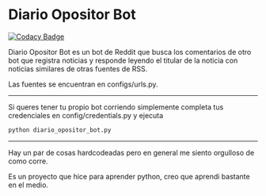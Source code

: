 # Diario Opositor Bot

[![Codacy Badge](https://api.codacy.com/project/badge/Grade/0765428e32cf4cb29e046268e824cc78)](https://www.codacy.com/app/javierbullrich/Diario-Opositor-Bot?utm_source=github.com&utm_medium=referral&utm_content=Bullrich/Diario-Opositor-Bot&utm_campaign=badger)

Diario Opositor Bot es un bot de Reddit que busca los comentarios de otro bot que registra noticias y responde leyendo el titular de la noticia con noticias similares de otras fuentes de RSS.

Las fuentes se encuentran en configs/urls.py.

---

Si queres tener tu propio bot corriendo simplemente completa tus credenciales en config/credentials.py y ejecuta
```python
python diario_opositor_bot.py
```

---

Hay un par de cosas hardcodeadas pero en general me siento orgulloso de como corre.

Es un proyecto que hice para aprender python, creo que aprendi bastante en el medio.